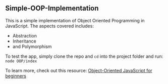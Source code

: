 ## Simple-OOP-Implementation

This is a simple implementation of Object Oriented Programming in JavaScript.
The aspects covered includes:

- Abstraction
- Inheritance
- and Polymorphism

To test the app, simply clone the repo and `cd` into the project folder and run:
`node OOP/index`

To learn more, check out this resource: [Object-Oriented JavaScript for beginners](https://developer.mozilla.org/en-US/docs/Learn/JavaScript/Object-oriented_JS)
